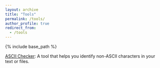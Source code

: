 ```yaml
---
layout: archive
title: "Tools"
permalink: /tools/
author_profile: true
redirect_from:
  - /tools
---
```


{% include base_path %}

[ASCII Checker](https://shawkui.github.io/tools/ascii_checker.html): A tool that helps you identify non-ASCII characters in your text or files.
